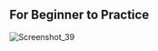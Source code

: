 ## For Beginner to Practice

![Screenshot_39](https://github.com/user-attachments/assets/eb9625e9-1afb-4763-867c-1653033c91bd)
